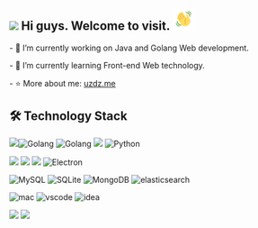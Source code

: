 


## <img src="https://github.com/TheDudeThatCode/TheDudeThatCode/blob/master/Assets/Developer.gif" width="30px"> Hi guys. Welcome to visit. <img height="40" width="40" src="./wave.gif">

<div>
  <p>- 🔭 I’m currently working on Java and Golang Web development.</p>
  <p>- 🌱 I’m currently learning Front-end Web technology.</p>
  <p>- ⭐ More about me: <a href="http://uzdz.me">uzdz.me</a></p>
</div>


## 🛠️ Technology Stack

<img align="left" src="https://github-profile-trophy.vercel.app/?username=uzdz&theme=flat&title=Stars,Followers,Commit,MultiLanguage&margin-w=5&row=2&column=2">

<div>
  <p>
    <img src="https://img.shields.io/badge/Java-%2335495e.svg?logo=CoffeeScript&logoColor=white&style=flat-square" alt="Golang" />
    <img src="https://img.shields.io/badge/Golang-gray.svg?logo=goland&logoColor=white&style=flat-square" alt="Golang" />
    <img src="https://img.shields.io/badge/JavaScript-%23323330.svg?logo=javascript&logoColor=%23F7DF1E&style=flat-square" />
    <img src="https://img.shields.io/badge/Python-%233776AB.svg?logo=python&logoColor=white&style=flat-square" alt="Python" />
  </p>
  <p>
    <img src="https://img.shields.io/badge/Kubernetes-gray.svg?logo=Kubernetes&logoColor=-%326CE5&style=flat-square" />
    <img src="https://img.shields.io/badge/Spring_Boot-gray.svg?logo=Spring-Boot&logoColor=%2343853d&style=flat-square" />
    <img src="https://img.shields.io/badge/Vue.js-%2335495e.svg?logo=Vue.js&logoColor=%234fc08d&style=flat-square" />
    <img src="https://img.shields.io/badge/Electron-%231572b6.svg?logo=Electron&logoColor=white&style=flat-square" alt="Electron">
  </p>
  <p>
    <img src="https://img.shields.io/badge/MySQL-%234479a1.svg?logo=MySQL&logoColor=white&style=flat-square" alt="MySQL" />
    <img src="https://img.shields.io/badge/SQLite-%23a51f17.svg?logo=sqlite&logoColor=white&style=flat-square" alt="SQLite" />
    <img src="https://img.shields.io/badge/Mongodb-%234ea94b.svg?logo=Mongodb&logoColor=white&style=flat-square" alt="MongoDB" /> 
    <img src="https://img.shields.io/badge/Elasticsearch-%2335495e.svg?logo=elasticsearch&logoColor=white&style=flat-square" alt="elasticsearch" /> 
  </p>
  <p>
    <img src="https://img.shields.io/badge/OS-macOS-informational?style=flat-square&logo=apple&logoColor=white" alt="mac">
    <img src="https://img.shields.io/badge/Editor-VSCode-blue?style=flat-square&logo=visual-studio-code&logoColor=white" alt="vscode">
    <img src="https://img.shields.io/badge/Editor-IntelliJ_IDEA-blue?style=flat-square&logo=IntelliJ-IDEA&logoColor=#000000" alt="idea">
  </p>
  <p>
    <img src="https://img.shields.io/badge/Conter_Strike-反恐精英-black.svg?logo=Counter-Strike&logoColor=white&style=flat-square">
    <img src="https://img.shields.io/badge/League_of_Legends-英雄联盟-blue.svg?logo=Riot%20Games&logoColor=white&style=flat-square"> 
  </p>
</div>



